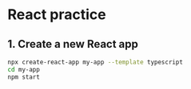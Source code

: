 # React practice

## 1. Create a new React app
```bash
npx create-react-app my-app --template typescript
cd my-app
npm start
```
